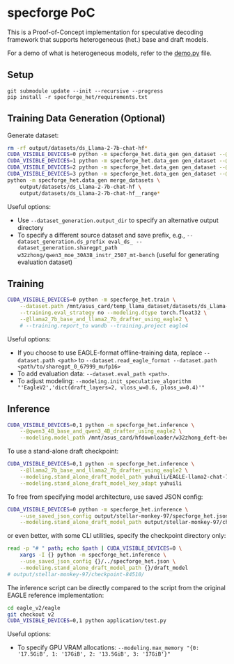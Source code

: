 # specforge PoC
This is a Proof-of-Concept implementation for speculative decoding framework that supports heterogeneous (het.) base and draft models.

For a demo of what is heterogeneous models, refer to the [demo.py](./demo.py) file.

## Setup
```
git submodule update --init --recursive --progress
pip install -r specforge_het/requirements.txt
```

## Training Data Generation (Optional)
Generate dataset:
```sh
rm -rf output/datasets/ds_Llama-2-7b-chat-hf*
CUDA_VISIBLE_DEVICES=0 python -m specforge_het.data_gen gen_dataset --@llama2_7b --ds_range 0,17500
CUDA_VISIBLE_DEVICES=1 python -m specforge_het.data_gen gen_dataset --@llama2_7b --ds_range 17500,35000
CUDA_VISIBLE_DEVICES=2 python -m specforge_het.data_gen gen_dataset --@llama2_7b --ds_range 35000,52500
CUDA_VISIBLE_DEVICES=3 python -m specforge_het.data_gen gen_dataset --@llama2_7b --ds_range 52500,69999
python -m specforge_het.data_gen merge_datasets \
    output/datasets/ds_Llama-2-7b-chat-hf \
    output/datasets/ds_Llama-2-7b-chat-hf__range*
```

Useful options:
* Use `--dataset_generation.output_dir` to specify an alternative output directory
* To specify a different source dataset and save prefix, e.g., `--dataset_generation.ds_prefix eval_ds_ --dataset_generation.sharegpt_path w32zhong/qwen3_moe_30A3B_instr_2507_mt-bench` (useful for generating evaluation dataset)

## Training
```sh
CUDA_VISIBLE_DEVICES=0 python -m specforge_het.train \
    --dataset.path /mnt/asus_card/temp_llama_dataset/datasets/ds_Llama-2-7b-chat-hf \
    --training.eval_strategy no --modeling.dtype torch.float32 \
    --@llama2_7b_base_and_llama2_7b_drafter_using_eagle2 \
    # --training.report_to wandb --training.project eagle4
```

Useful options:
* If you choose to use EAGLE-format offline-training data, replace `--dataset.path <path>` to `--dataset.read_eagle_format --dataset.path <path/to/sharegpt_0_67999_mufp16>`
* To add evaluation data: `--dataset.eval_path <path>`.
* To adjust modeling: `--modeling.init_speculative_algorithm "'EagleV2','dict(draft_layers=2, vloss_w=0.6, ploss_w=0.4)'"`

## Inference
```sh
CUDA_VISIBLE_DEVICES=0,1 python -m specforge_het.inference \
    --@qwen3_4B_base_and_qwen3_4B_drafter_using_eagle2 \
    --modeling.model_path /mnt/asus_card/hfdownloader/w32zhong_deft-bee-66
```

To use a stand-alone draft checkpoint:
```sh
CUDA_VISIBLE_DEVICES=0,1 python -m specforge_het.inference \
    --@llama2_7b_base_and_llama2_7b_drafter_using_eagle2 \
    --modeling.stand_alone_draft_model_path yuhuili/EAGLE-llama2-chat-7B \
    --modeling.stand_alone_draft_model_key_adapt yuhuili
```

To free from specifying model architecture, use saved JSON config:
```sh
CUDA_VISIBLE_DEVICES=0 python -m specforge_het.inference \
    --use_saved_json_config output/stellar-monkey-97/specforge_het.json \
    --modeling.stand_alone_draft_model_path output/stellar-monkey-97/checkpoint-84510/draft_model
```
or even better, with some CLI utilities, specify the checkpoint directory only:
```sh
read -p "# " path; echo $path | CUDA_VISIBLE_DEVICES=0 \
    xargs -I {} python -m specforge_het.inference \
    --use_saved_json_config {}/../specforge_het.json \
    --modeling.stand_alone_draft_model_path {}/draft_model
# output/stellar-monkey-97/checkpoint-84510/
```

The inference script can be directly compared to the script from the original EAGLE reference implementation:
```sh
cd eagle_v2/eagle
git checkout v2
CUDA_VISIBLE_DEVICES=0,1 python application/test.py
```

Useful options:
* To specify GPU VRAM allocations: `--modeling.max_memory "{0: '17.5GiB', 1: '17GiB', 2: '13.5GiB', 3: '17GiB'}"`
